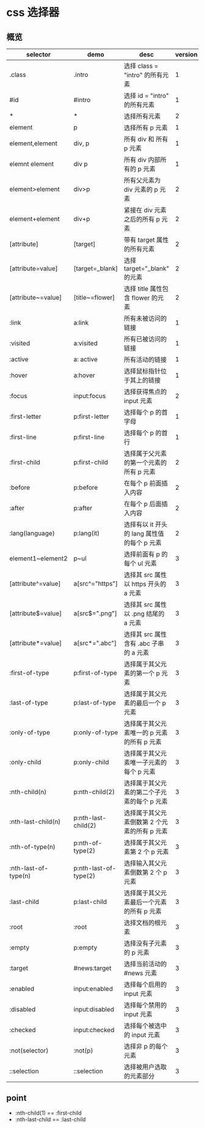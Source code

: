# css 选择器

## 概览

| selector             | demo                  | desc                                         | version |
| -------------------- | --------------------- | -------------------------------------------- | ------- |
| .class               | .intro                | 选择 class = "intro" 的所有元素              | 1       |
| #id                  | #intro                | 选择 id = "intro" 的所有元素                 | 1       |
| *                    | *                     | 选择所有元素                                 | 2       |
| element              | p                     | 选择所有 p 元素                              | 1       |
| element,element      | div, p                | 所有 div 和 所有 p 元素                      | 1       |
| elemnt element       | div p                 | 所有 div 内部所有的 p 元素                   | 1       |
| element>element      | div>p                 | 所有父元素为 div 元素的 p 元素               | 2       |
| element+element      | div+p                 | 紧接在 div 元素之后的所有 p 元素             | 2       |
| [attribute]          | [target]              | 带有 target 属性的所有元素                   | 2       |
| [attribute=value]    | [target=_blank]       | 选择 target="_blank" 的元素                  | 2       |
| [attribute~=value]   | [title~=flower]       | 选择 title 属性包含 flower 的元素            | 2       |
| :link                | a:link                | 所有未被访问的链接                           | 1       |
| :visited             | a:visited             | 所有已被访问的链接                           | 1       |
| :active              | a: active             | 所有活动的链接                               | 1       |
| :hover               | a:hover               | 选择鼠标指针位于其上的链接                   | 1       |
| :focus               | input:focus           | 选择获得焦点的 input 元素                    | 2       |
| :first-letter        | p:first-letter        | 选择每个 p 的首字母                          | 1       |
| :first-line          | p:first-line          | 选择每个 p 的首行                            | 1       |
| :first-child         | p:first-child         | 选择属于父元素的第一个元素的所有 p 元素      | 2       |
| :before              | p:before              | 在每个 p 前面插入内容                        | 2       |
| :after               | p:after               | 在每个 p 后面插入内容                        | 2       |
| :lang(language)      | p:lang(it)            | 选择有以 it 开头的 lang 属性值的每个 p 元素  | 2       |
| element1~element2    | p~ul                  | 选择前面有 p 的每个 ul 元素                  | 3       |
| [attribute^=value]   | a[src^="https"]       | 选择其 src 属性以 https 开头的 a 元素        | 3       |
| [attribute\$=value]  | a[src\$=".png"]       | 选择其 src 属性以 .png 结尾的 a 元素         | 3       |
| [attribute*=value]   | a[src*=".abc"]        | 选择其 src 属性含有 .abc 子串的 a 元素       | 3       |
| :first-of-type       | p:first-of-type       | 选择属于其父元素的第一个 p 元素              | 3       |
| :last-of-type        | p:last-of-type        | 选择属于其父元素的最后一个 p 元素            | 3       |
| :only-of-type        | p:only-of-type        | 选择属于其父元素唯一的 p 元素的所有 p 元素   | 3       |
| :only-child          | p:only-child          | 选择属于其父元素唯一子元素的每个 p 元素      | 3       |
| :nth-child(n)        | p:nth-child(2)        | 选择属于其父元素的第二个子元素的每个 p 元素  | 3       |
| :nth-last-child(n)   | p:nth-last-child(2)   | 选择属于其父元素倒数第 2 个元素的所有 p 元素 | 3       |
| :nth-of-type(n)      | p:nth-of-type(2)      | 选择属于其父元素第 2 个 p 元素               | 3       |
| :nth-last-of-type(n) | p:nth-last-of-type(2) | 选择输入其父元素倒数第 2 个 p 元素           | 3       |
| :last-child          | p:last-child          | 选择属于其父元素最后一个元素的所有 p 元素    | 3       |
| :root                | :root                 | 选择文档的根元素                             | 3       |
| :empty               | p:empty               | 选择没有子元素的 p 元素                      | 3       |
| :target              | #news:target          | 选择当前活动的 #news 元素                    | 3       |
| :enabled             | input:enabled         | 选择每个启用的 input 元素                    | 3       |
| :disabled            | input:disabled        | 选择每个禁用的 input 元素                    | 3       |
| :checked             | input:checked         | 选择每个被选中的 input 元素                  | 3       |
| :not(selector)       | :not(p)               | 选择非 p 的每个元素                          | 3       |
| ::selection          | ::selection           | 选择被用户选取的元素部分                     | 3       |

## point

* :nth-child(1) == :first-child
* :nth-last-child == :last-child